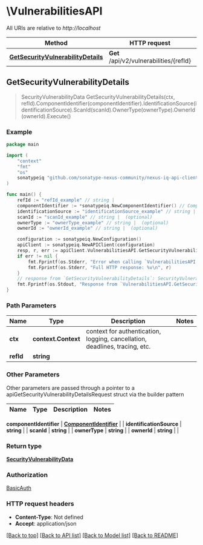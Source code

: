 # \VulnerabilitiesAPI

All URIs are relative to *http://localhost*

Method | HTTP request | Description
------------- | ------------- | -------------
[**GetSecurityVulnerabilityDetails**](VulnerabilitiesAPI.md#GetSecurityVulnerabilityDetails) | **Get** /api/v2/vulnerabilities/{refId} | 



## GetSecurityVulnerabilityDetails

> SecurityVulnerabilityData GetSecurityVulnerabilityDetails(ctx, refId).ComponentIdentifier(componentIdentifier).IdentificationSource(identificationSource).ScanId(scanId).OwnerType(ownerType).OwnerId(ownerId).Execute()



### Example

```go
package main

import (
	"context"
	"fmt"
	"os"
	sonatypeiq "github.com/sonatype-nexus-community/nexus-iq-api-client-go"
)

func main() {
	refId := "refId_example" // string | 
	componentIdentifier := *sonatypeiq.NewComponentIdentifier() // ComponentIdentifier |  (optional)
	identificationSource := "identificationSource_example" // string |  (optional)
	scanId := "scanId_example" // string |  (optional)
	ownerType := "ownerType_example" // string |  (optional)
	ownerId := "ownerId_example" // string |  (optional)

	configuration := sonatypeiq.NewConfiguration()
	apiClient := sonatypeiq.NewAPIClient(configuration)
	resp, r, err := apiClient.VulnerabilitiesAPI.GetSecurityVulnerabilityDetails(context.Background(), refId).ComponentIdentifier(componentIdentifier).IdentificationSource(identificationSource).ScanId(scanId).OwnerType(ownerType).OwnerId(ownerId).Execute()
	if err != nil {
		fmt.Fprintf(os.Stderr, "Error when calling `VulnerabilitiesAPI.GetSecurityVulnerabilityDetails``: %v\n", err)
		fmt.Fprintf(os.Stderr, "Full HTTP response: %v\n", r)
	}
	// response from `GetSecurityVulnerabilityDetails`: SecurityVulnerabilityData
	fmt.Fprintf(os.Stdout, "Response from `VulnerabilitiesAPI.GetSecurityVulnerabilityDetails`: %v\n", resp)
}
```

### Path Parameters


Name | Type | Description  | Notes
------------- | ------------- | ------------- | -------------
**ctx** | **context.Context** | context for authentication, logging, cancellation, deadlines, tracing, etc.
**refId** | **string** |  | 

### Other Parameters

Other parameters are passed through a pointer to a apiGetSecurityVulnerabilityDetailsRequest struct via the builder pattern


Name | Type | Description  | Notes
------------- | ------------- | ------------- | -------------

 **componentIdentifier** | [**ComponentIdentifier**](ComponentIdentifier.md) |  | 
 **identificationSource** | **string** |  | 
 **scanId** | **string** |  | 
 **ownerType** | **string** |  | 
 **ownerId** | **string** |  | 

### Return type

[**SecurityVulnerabilityData**](SecurityVulnerabilityData.md)

### Authorization

[BasicAuth](../README.md#BasicAuth)

### HTTP request headers

- **Content-Type**: Not defined
- **Accept**: application/json

[[Back to top]](#) [[Back to API list]](../README.md#documentation-for-api-endpoints)
[[Back to Model list]](../README.md#documentation-for-models)
[[Back to README]](../README.md)

